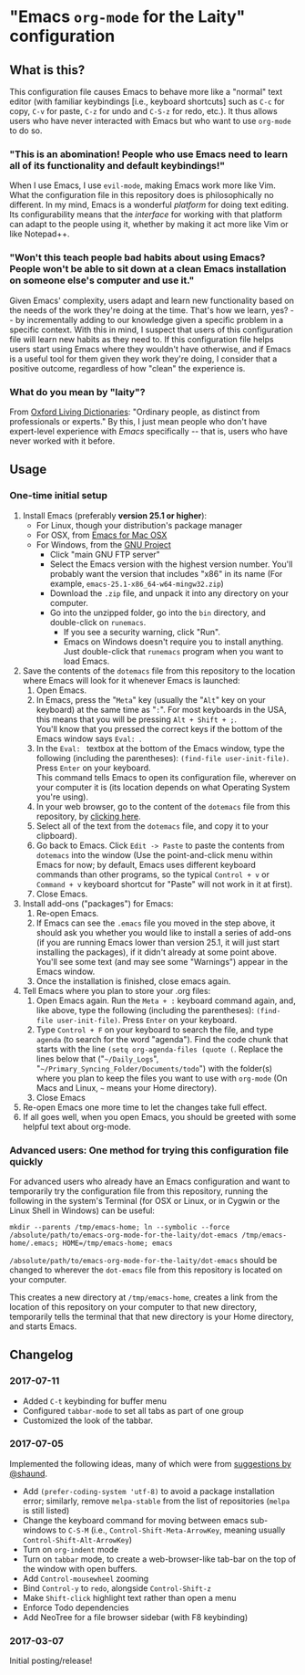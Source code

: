 # "Emacs `org-mode` for the Laity" configuration

## What is this?

This configuration file causes Emacs to behave more like a "normal" text editor (with familiar keybindings [i.e., keyboard shortcuts] such as `C-c` for copy, `C-v` for paste, `C-z` for undo and `C-S-z` for redo, etc.). It thus allows users who have never interacted with Emacs but who want to use `org-mode` to do so.

### "This is an abomination! People who use Emacs need to learn all of its functionality and default keybindings!"

When I use Emacs, I use `evil-mode`, making Emacs work more like Vim. What the configuration file in this repository does is philosophically no different. In my mind, Emacs is a wonderful *platform* for doing text editing. Its configurability means that the *interface* for working with that platform can adapt to the people using it, whether by making it act more like Vim or like Notepad++.

### "Won't this teach people bad habits about using Emacs? People won't be able to sit down at a clean Emacs installation on someone else's computer and use it."

Given Emacs' complexity, users adapt and learn new functionality based on the needs of the work they're doing at the time. That's how we learn, yes? -- by incrementally adding to our knowledge given a specific problem in a specific context. With this in mind, I suspect that users of this configuration file will learn new habits as they need to. If this configuration file helps users start using Emacs where they wouldn't have otherwise, and if Emacs is a useful tool for them given they work they're doing, I consider that a positive outcome, regardless of how "clean" the experience is.

### What do you mean by "laity"?

From [Oxford Living Dictionaries](https://en.oxforddictionaries.com/definition/laity "Oxford Living Dictionaries: 'laity'"): "Ordinary people, as distinct from professionals or experts." By this, I just mean people who don't have expert-level experience with *Emacs* specifically -- that is, users who have never worked with it before.

## Usage

### One-time initial setup

1. Install Emacs (preferably **version 25.1 or higher**):
    * For Linux, though your distribution's package manager
    * For OSX, from [Emacs for Mac OSX](https://emacsformacosx.com/ "Installer for Emacs for Mac OSX")
    * For Windows, from the [GNU Project](https://www.gnu.org/software/emacs/download.html#windows "Installer for Emacs for Windows")
    	* Click "main GNU FTP server"
    	* Select the Emacs version with the highest version number. You'll probably want the version that includes "x86" in its name (For example, `emacs-25.1-x86_64-w64-mingw32.zip`)
    	* Download the `.zip` file, and unpack it into any directory on your computer.
    	* Go into the unzipped folder, go into the `bin` directory, and double-click on `runemacs`.
    		* If you see a security warning, click "Run".
    		* Emacs on Windows doesn't require you to install anything. Just double-click that `runemacs` program when you want to load Emacs.
1. Save the contents of the `dotemacs` file from this repository to the location where Emacs will look for it whenever Emacs is launched:
	1. Open Emacs.
	1. In Emacs, press the "`Meta`" key (usually the "`Alt`" key on your keyboard) at the same time as "`:`". For most keyboards in the USA, this means that you will be pressing `Alt + Shift + ;`.  
	You'll know that you pressed the correct keys if the bottom of the Emacs window says `Eval: `.
	1. In the `Eval: ` textbox at the bottom of the Emacs window, type the following (including the parentheses): `(find-file user-init-file)`. Press `Enter` on your keyboard.  
	This command tells Emacs to open its configuration file, wherever on your computer it is (its location depends on what Operating System you're using).
	1. In your web browser, go to the content of the `dotemacs` file from this repository, by [clicking here](https://raw.githubusercontent.com/publicus/emacs-org-mode-for-the-laity/master/dot-emacs "dotemacs raw content").
	1. Select all of the text from the `dotemacs` file, and copy it to your clipboard).
	1. Go back to Emacs. Click `Edit -> Paste` to paste the contents from `dotemacs` into the window (Use the point-and-click menu within Emacs for now; by default, Emacs uses different keyboard commands than other programs, so the typical `Control + v` or `Command + v` keyboard shortcut for "Paste" will not work in it at first).
	1. Close Emacs.
1. Install add-ons ("packages") for Emacs:
	1. Re-open Emacs. 
	1. If Emacs can see the `.emacs` file you moved in the step above, it should ask you whether you would like to install a series of add-ons (if you are running Emacs lower than version 25.1, it will just start installing the packages), if it didn't already at some point above. You'll see some text (and may see some "Warnings") appear in the Emacs window.
	1. Once the installation is finished, close emacs again.
1. Tell Emacs where you plan to store your .org files:
	1. Open Emacs again. Run the `Meta + :` keyboard command again, and, like above, type the following (including the parentheses): `(find-file user-init-file)`. Press `Enter` on your keyboard.
	1. Type `Control + F` on your keyboard to search the file, and type `agenda` (to search for the word "agenda"). Find the code chunk that starts with the line `(setq org-agenda-files (quote (`. Replace the lines below that ("`~/Daily_Logs`", "`~/Primary_Syncing_Folder/Documents/todo`") with the folder(s) where you plan to keep the files you want to use with `org-mode` (On Macs and Linux, `~` means your Home directory).
	1. Close Emacs
1. Re-open Emacs one more time to let the changes take full effect.
1. If all goes well, when you open Emacs, you should be greeted with some helpful text about org-mode.

### Advanced users: One method for trying this configuration file quickly

For advanced users who already have an Emacs configuration and want to temporarily try the configuration file from this repository, running the following in the system's Terminal (for OSX or Linux, or in Cygwin or the Linux Shell in Windows) can be useful:

```
mkdir --parents /tmp/emacs-home; ln --symbolic --force /absolute/path/to/emacs-org-mode-for-the-laity/dot-emacs /tmp/emacs-home/.emacs; HOME=/tmp/emacs-home; emacs
```

`/absolute/path/to/emacs-org-mode-for-the-laity/dot-emacs` should be changed to wherever the `dot-emacs` file from this repository is located on your computer.

This creates a new directory at `/tmp/emacs-home`, creates a link from the location of this repository on your computer to that new directory, temporarily tells the terminal that that new directory is your Home directory, and starts Emacs.

## Changelog

### 2017-07-11

- Added `C-t` keybinding for buffer menu
- Configured `tabbar-mode` to set all tabs as part of one group
- Customized the look of the tabbar.

### 2017-07-05

Implemented the following ideas, many of which were from [suggestions by @shaund](https://github.com/publicus/emacs-org-mode-for-the-laity/issues/1 "Issue #1").

- Add `(prefer-coding-system 'utf-8)` to avoid a package installation error; similarly, remove `melpa-stable` from the list of repositories (`melpa` is still listed)
- Change the keyboard command for moving between emacs sub-windows to `C-S-M` (i.e., `Control-Shift-Meta-ArrowKey`, meaning usually `Control-Shift-Alt-ArrowKey`)
- Turn on `org-indent` mode
- Turn on `tabbar` mode, to create a web-browser-like tab-bar on the top of the window with open buffers.
- Add `Control-mousewheel` zooming
- Bind `Control-y` to `redo`, alongside `Control-Shift-z`
- Make `Shift-click` highlight text rather than open a menu
- Enforce Todo dependencies
- Add NeoTree for a file browser sidebar (with F8 keybinding)

### 2017-03-07

Initial posting/release!